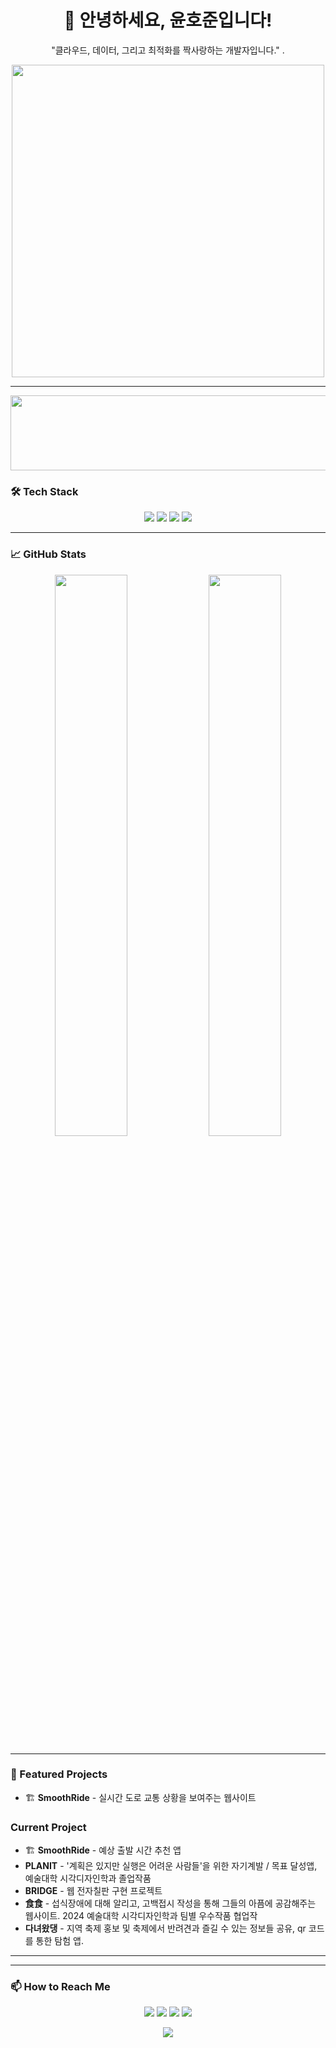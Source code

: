 <!-- 헤더 -->
<h1 align="center">👋 안녕하세요, 윤호준입니다!</h1>
<p align="center">
  "클라우드, 데이터, 그리고 최적화를 짝사랑하는 개발자입니다." .
</p>

<!-- GIF 또는 이미지 -->
<p align="center">
  <img src="https://media.giphy.com/media/QTfX9Ejfra3ZmNxh6B/giphy.gif" width="500">
</p>

---
<a href="https://github.com/devxb/gitanimals">
  <img src="https://render.gitanimals.org/lines/{Yoonhojoon}?pet-id=1" width="1000" height="120"/>
</a>

### 🛠 Tech Stack

<p align="center">
  <img src="https://img.shields.io/badge/Python-3776AB?style=for-the-badge&logo=python&logoColor=white"/>
  <img src="https://img.shields.io/badge/Spring%20Boot-6DB33F?style=for-the-badge&logo=spring-boot&logoColor=white"/>
  <img src="https://img.shields.io/badge/AWS-232F3E?style=for-the-badge&logo=amazon-aws&logoColor=white"/>
  <img src="https://img.shields.io/badge/Docker-2496ED?style=for-the-badge&logo=docker&logoColor=white"/>
</p>

---

### 📈 GitHub Stats

<p align="center">
  <img src="https://github-readme-stats.vercel.app/api?username=Yoonhojoon&show_icons=true&theme=tokyonight" width="48%"/>
  <img src="https://github-readme-streak-stats.herokuapp.com/?user=Yoonhojoon&theme=tokyonight" width="48%"/>
</p>

---

### 🚀 Featured Projects

- 🏗 **SmoothRide** - 실시간 도로 교통 상황을 보여주는 웹사이트


### Current Project
 - 🏗 **SmoothRide** - 예상 출발 시간 추천 앱
 - **PLANIT** - '계획은 있지만 실행은 어려운 사람들'을 위한 자기계발 / 목표 달성앱, 예술대학 시각디자인학과 졸업작품
 - **BRIDGE** - 웹 전자칠판 구현 프로젝트
 - **食食** - 섭식장애에 대해 알리고, 고백접시 작성을 통해 그들의 아픔에 공감해주는 웹사이트. 2024 예술대학 시각디자인학과 팀별 우수작품 협업작
 - **다녀왔댕** - 지역 축제 홍보 및 축제에서 반려견과 즐길 수 있는 정보들 공유, qr 코드를 통한 탐험 앱. 

---


---

### 📫 How to Reach Me

<p align="center">
  <a href="mailto:dbsghwns1209@khu.ac.kr"><img src="https://img.shields.io/badge/Email-D14836?style=for-the-badge&logo=gmail&logoColor=white"/></a>
  <a href="https://www.linkedin.com/in/%EC%9C%A4%ED%98%B8%EC%A4%80-%ED%95%99%EC%83%9D-%EC%86%8C%ED%94%84%ED%8A%B8%EC%9B%A8%EC%96%B4%EC%9C%B5%ED%95%A9%EB%8C%80%ED%95%99-%EC%BB%B4%ED%93%A8%ED%84%B0%EA%B3%B5%ED%95%99%EB%B6%80-%E2%80%8D-a4029934a/"><img src="https://img.shields.io/badge/LinkedIn-0077B5?style=for-the-badge&logo=linkedin&logoColor=white"/></a>
  <a href="https://elice.works/shared-resume/account/6765/publicUuid/8f8bd293-b90e-49d6-9ee4-bbb38e6ffeba"><img src="https://img.shields.io/badge/Portfolio-FF4088?style=for-the-badge&logo=google-chrome&logoColor=white"/></a>
    <a href="https://velog.io/@hojun1209/posts"><img src="https://img.shields.io/badge/Portfolio-FF4088?style=for-the-badge&logo=velog&logoColor=white"/></a>
</p>

<p align="center">
  <img src="https://komarev.com/ghpvc/?username=Yoonhojoon&label=Profile%20Views&color=0e75b6&style=flat" />
</p>
